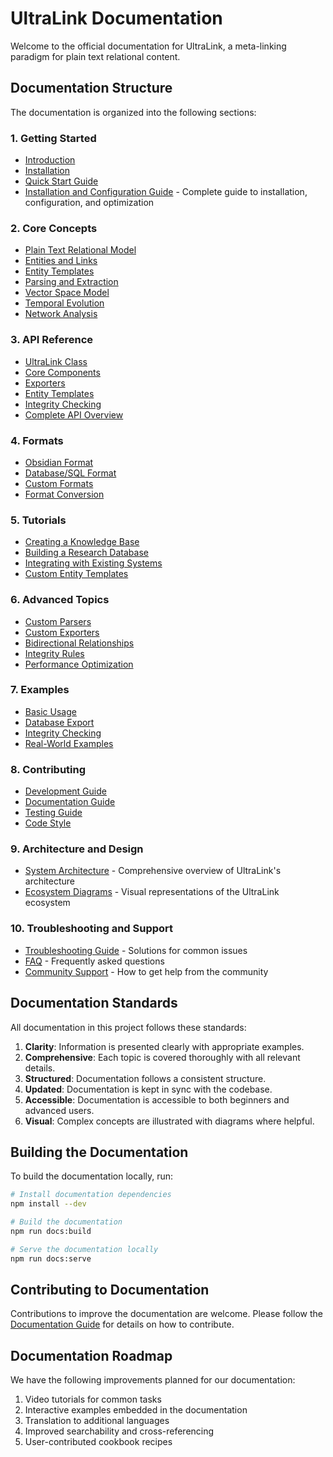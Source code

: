 # UltraLink Documentation

Welcome to the official documentation for UltraLink, a meta-linking paradigm for plain text relational content.

## Documentation Structure

The documentation is organized into the following sections:

### 1. Getting Started
- [Introduction](./getting-started/introduction.md)
- [Installation](./getting-started/installation.md)
- [Quick Start Guide](./getting-started/quick-start.md)
- [Installation and Configuration Guide](./getting-started/installation-guide.md) - Complete guide to installation, configuration, and optimization

### 2. Core Concepts
- [Plain Text Relational Model](./concepts/relational-model.md)
- [Entities and Links](./concepts/entities-and-links.md)
- [Entity Templates](./concepts/entity-templates.md)
- [Parsing and Extraction](./concepts/parsing.md)
- [Vector Space Model](./concepts/vector-space.md)
- [Temporal Evolution](./concepts/temporal-evolution.md)
- [Network Analysis](./concepts/network-analysis.md)

### 3. API Reference
- [UltraLink Class](./api/ultralink.md)
- [Core Components](./api/core.md)
- [Exporters](./api/exporters.md)
- [Entity Templates](./api/templates.md)
- [Integrity Checking](./api/integrity.md)
- [Complete API Overview](./api/overview.md)

### 4. Formats
- [Obsidian Format](./formats/obsidian.md)
- [Database/SQL Format](./formats/database.md)
- [Custom Formats](./formats/custom.md)
- [Format Conversion](./formats/conversion.md)

### 5. Tutorials
- [Creating a Knowledge Base](./tutorials/knowledge-base.md)
- [Building a Research Database](./tutorials/research-database.md)
- [Integrating with Existing Systems](./tutorials/integration.md)
- [Custom Entity Templates](./tutorials/custom-templates.md)

### 6. Advanced Topics
- [Custom Parsers](./advanced/custom-parsers.md)
- [Custom Exporters](./advanced/custom-exporters.md)
- [Bidirectional Relationships](./advanced/bidirectional.md)
- [Integrity Rules](./advanced/integrity-rules.md)
- [Performance Optimization](./advanced/performance.md)

### 7. Examples
- [Basic Usage](./examples/basic-usage.md)
- [Database Export](./examples/database-export.md)
- [Integrity Checking](./examples/integrity-checking.md)
- [Real-World Examples](./examples/real-world.md)

### 8. Contributing
- [Development Guide](./contributing/development.md)
- [Documentation Guide](./contributing/documentation.md)
- [Testing Guide](./contributing/testing.md)
- [Code Style](./contributing/code-style.md)

### 9. Architecture and Design
- [System Architecture](../ARCHITECTURE.md) - Comprehensive overview of UltraLink's architecture
- [Ecosystem Diagrams](./diagrams/ecosystem.md) - Visual representations of the UltraLink ecosystem

### 10. Troubleshooting and Support
- [Troubleshooting Guide](./troubleshooting.md) - Solutions for common issues
- [FAQ](./faq.md) - Frequently asked questions
- [Community Support](./community-support.md) - How to get help from the community

## Documentation Standards

All documentation in this project follows these standards:

1. **Clarity**: Information is presented clearly with appropriate examples.
2. **Comprehensive**: Each topic is covered thoroughly with all relevant details.
3. **Structured**: Documentation follows a consistent structure.
4. **Updated**: Documentation is kept in sync with the codebase.
5. **Accessible**: Documentation is accessible to both beginners and advanced users.
6. **Visual**: Complex concepts are illustrated with diagrams where helpful.

## Building the Documentation

To build the documentation locally, run:

```bash
# Install documentation dependencies
npm install --dev

# Build the documentation
npm run docs:build

# Serve the documentation locally
npm run docs:serve
```

## Contributing to Documentation

Contributions to improve the documentation are welcome. Please follow the [Documentation Guide](./contributing/documentation.md) for details on how to contribute.

## Documentation Roadmap

We have the following improvements planned for our documentation:

1. Video tutorials for common tasks
2. Interactive examples embedded in the documentation
3. Translation to additional languages
4. Improved searchability and cross-referencing
5. User-contributed cookbook recipes 